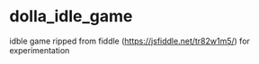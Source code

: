 # dolla_idle_game
idble game ripped from fiddle (https://jsfiddle.net/tr82w1m5/) for experimentation
